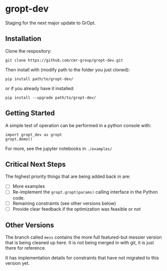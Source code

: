# gropt-dev

Staging for the next major update to GrOpt.

## Installation
Clone the respository:

`git clone https://github.com/cmr-group/gropt-dev.git`

Then install with (modify path to the folder you just cloned):

`pip install path/to/gropt-dev/`

or if you already have it installed:

`pip install --upgrade path/to/gropt-dev/`

## Getting Started

A simple test of operation can be performed in a python console with:
```
import gropt_dev as gropt
gropt.demo()
```
For more, see the jupyter notebooks in `./examples/`

## Critical Next Steps

The highest priority things that are being added back in are:
- [ ] More examples
- [ ] Re-implement the `gropt.gropt(params)` calling interface in the Python code.
- [ ] Remaining constraints (see other versions below)
- [ ] Provide clear feedback if the optimization was feasible or not

## Other Versions

The branch called `mess` contains the more full featured-but messier version that is being cleaned up here.  It is not being merged in with git, it is just there for reference.

It has implementation details for constraints that have not migrated to this version yet.
